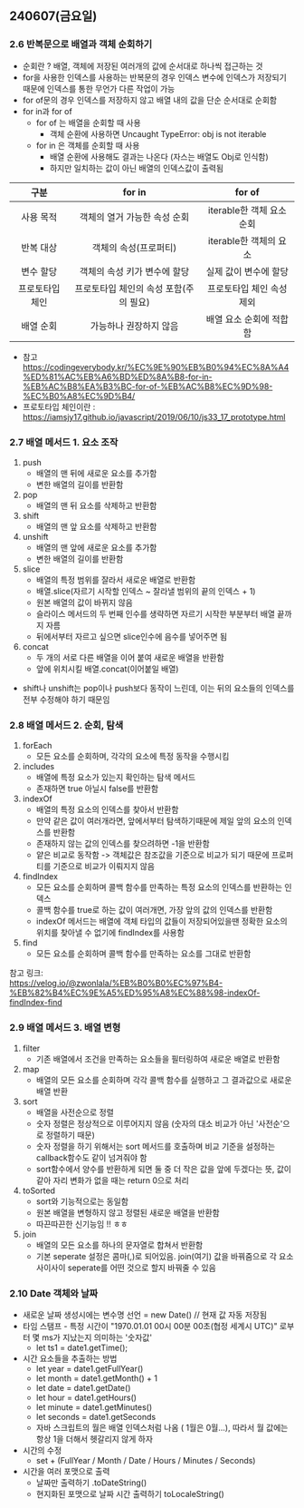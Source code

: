 ## 240607(금요일)

### 2.6 반복문으로 배열과 객체 순회하기

- 순회란 ? 배열, 객체에 저장된 여러개의 값에 순서대로 하나씩 접근하는 것
- for을 사용한 인덱스를 사용하는 반복문의 경우 인덱스 변수에 인덱스가 저장되기 때문에 인덱스를 통한 무언가 다른 작업이 가능
- for of문의 경우 인덱스를 저장하지 않고 배열 내의 값을 단순 순서대로 순회함
- for in과 for of
  - for of 는 배열을 순회할 때 사용
    - 객체 순환에 사용하면 Uncaught TypeError: obj is not iterable
  - for in 은 객체를 순회할 때 사용
    - 배열 순환에 사용해도 결과는 나온다 (자스는 배열도 Obj로 인식함)
    - 하지만 일치하는 값이 아닌 배열의 인덱스값이 출력됨   

|구분|for in|for of|
|:------:|:---:|:---:|
|사용 목적|객체의 열거 가능한 속성 순회|iterable한 객체 요소 순회|
|반복 대상|객체의 속성(프로퍼티)|iterable한 객체의 요소|
|변수 할당|객체의 속성 키가 변수에 할당|실제 값이 변수에 할당|
|프로토타입 체인|프로토타입 체인의 속성 포함(주의 필요)|프로토타입 체인 속성 제외|
|배열 순회|가능하나 권장하지 않음|배열 요소 순회에 적합함|

* 참고 https://codingeverybody.kr/%EC%9E%90%EB%B0%94%EC%8A%A4%ED%81%AC%EB%A6%BD%ED%8A%B8-for-in-%EB%AC%B8%EA%B3%BC-for-of-%EB%AC%B8%EC%9D%98-%EC%B0%A8%EC%9D%B4/
* 프로토타입 체인이란 : https://iamsjy17.github.io/javascript/2019/06/10/js33_17_prototype.html

### 2.7 배열 메서드 1. 요소 조작

1. push
    - 배열의 맨 뒤에 새로운 요소를 추가함
    - 변한 배열의 길이를 반환함
2. pop
    - 배열의 맨 뒤 요소를 삭제하고 반환함
3. shift
   - 배열의 맨 앞 요소를 삭제하고 반환함
4. unshift
   - 배열의 맨 앞에 새로운 요소를 추가함
   - 변한 배열의 길이를 반환함
5. slice
   - 배열의 특정 범위를 잘라서 새로운 배열로 반환함
   - 배열.slice(자르기 시작할 인덱스 ~ 잘라낼 범위의 끝의 인덱스 + 1)
   - 원본 배열의 값이 바뀌지 않음
   - 슬라이스 메서드의 두 번째 인수를 생략하면 자르기 시작한 부분부터 배열 끝까지 자름
   - 뒤에서부터 자르고 싶으면 slice인수에 음수를 넣어주면 됨
6. concat
   - 두 개의 서로 다른 배열을 이어 붙여 새로운 배열을 반환함
   - 앞에 위치시킬 배열.concat(이어붙일 배열)
- shift나 unshift는 pop이나 push보다 동작이 느린데, 이는 뒤의 요소들의 인덱스를 전부 수정해야 하기 때문임

### 2.8 배열 메서드 2. 순회, 탐색

1. forEach
   - 모든 요소를 순회하며, 각각의 요소에 특정 동작을 수행시킴
2. includes
   - 배열에 특정 요소가 있는지 확인하는 탐색 메서드
   - 존재하면 true 아닐시 false를 반환함
3. indexOf
   - 배열의 특정 요소의 인덱스를 찾아서 반환함
   - 만약 같은 값이 여러개라면, 앞에서부터 탐색하기때문에 제일 앞의 요소의 인덱스를 반환함
   - 존재하지 않는 값의 인덱스를 찾으려하면 -1을 반환함
   - 얕은 비교로 동작함 -> 객체값은 참조값을 기준으로 비교가 되기 때문에 프로퍼티를 기준으로 비교가 이뤄지지 않음
4. findIndex
   - 모든 요소를 순회하며 콜백 함수를 만족하는 특정 요소의 인덱스를 반환하는 인덱스
   - 콜백 함수를 true로 하는 값이 여러개면, 가장 앞의 값의 인덱스를 반환함
   - indexOf 메서드는 배열에 객체 타입의 값들이 저장되어있을땐 정확한 요소의 위치를 찾아낼 수 없기에 findIndex를 사용함
5. find
   - 모든 요소를 순회하며 콜백 함수를 만족하는 요소를 그대로 반환함

참고 링크:   
https://velog.io/@zwonlala/%EB%B0%B0%EC%97%B4-%EB%82%B4%EC%9E%A5%ED%95%A8%EC%88%98-indexOf-findIndex-find


### 2.9 배열 메서드 3. 배열 변형

1. filter
   - 기존 배열에서 조건을 만족하는 요소들을 필터링하여 새로운 배열로 반환함
2. map
   - 배열의 모든 요소를 순회하며 각각 콜백 함수를 실행하고 그 결과값으로 새로운 배열 반환
3. sort
   - 배열을 사전순으로 정렬
   - 숫자 정렬은 정상적으로 이루어지지 않음 (숫자의 대소 비교가 아닌 '사전순'으로 정렬하기 때문)
   - 숫자 정렬을 하기 위해서는 sort 메서드를 호출하며 비교 기준을 설정하는 callback함수도 같이 넘겨줘야 함
   - sort함수에서 양수를 반환하게 되면 둘 중 더 작은 값을 앞에 두겠다는 뜻, 값이 같아 자리 변화가 없을 때는 return 0으로 처리
4. toSorted
   - sort와 기능적으로는 동일함
   - 원본 배열을 변형하지 않고 정렬된 새로운 배열을 반환함
   - 따끈따끈한 신기능임 !! ㅎㅎ
5. join
   - 배열의 모든 요소를 하나의 문자열로 합쳐서 반환함
   - 기본 seperate 설정은 콤마(,)로 되어있음. join(여기) 값을 바꿔줌으로 각 요소 사이사이 seperate를 어떤 것으로 할지 바꿔줄 수 있음

### 2.10 Date 객체와 날짜
- 새로운 날짜 생성시에는 변수명 선언 = new Date() // 현재 값 자동 저장됨
- 타임 스탬프 -  특정 시간이 "1970.01.01 00시 00분 00초(협정 세계시 UTC)" 로부터 몇 ms가 지났는지 의미하는 '숫자값'
  - let ts1 = date1.getTime();
- 시간 요소들을 추출하는 방법
  - let year = date1.getFullYear()
  - let month = date1.getMonth() + 1
  - let date = date1.getDate()
  - let hour = date1.getHours()
  - let minute = date1.getMinutes()
  - let seconds = date1.getSeconds
  - 자바 스크립트의 월은 배열 인덱스처럼 나옴 ( 1월은 0월...), 따라서 월 값에는 항상 1을 더해서 헷갈리지 않게 하자
- 시간의 수정
  - set + (FullYear / Month / Date / Hours / Minutes / Seconds)
- 시간을 여러 포맷으로 출력
  - 날짜만 출력하기 .toDateString()
  - 현지화된 포맷으로 날짜 시간 출력하기 toLocaleString()
